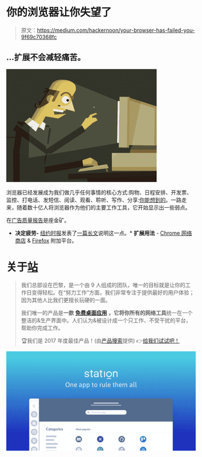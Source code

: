 # 你的浏览器让你失望了

> 原文：<https://medium.com/hackernoon/your-browser-has-failed-you-9f69c70368fc>

## …扩展不会减轻痛苦。

![](img/1474955ff8d9d06d3396829b1d7e23e1.png)

浏览器已经发展成为我们做几乎任何事情的核心方式:购物、日程安排、开发票、监控、打电话、发短信、阅读、观看、聆听、写作、分享:[你能想到的](https://www.youtube.com/watch?v=YtdWHFwmd2o)。一路走来，随着数十亿人将浏览器作为他们的主要工作工具，它开始显示出一些弱点。

在[广告质量报告](https://medium.com/u/fd3129ade6f#)是座金矿。

*   **决定疲劳-** [纽约时报](https://medium.com/u/b42354b051f1?source=post_page-----9f69c70368fc--------------------------------)发表了[一篇长文](http://www.nytimes.com/2011/08/21/magazine/do-you-suffer-from-decision-fatigue.html)说明这一点。*   **扩展用法** - [Chrome 网络商店](https://chrome.google.com/webstore/) & [Firefox](https://medium.com/u/7f273c236233?source=post_page-----9f69c70368fc--------------------------------) 附加平台。

# 关于[站](https://medium.com/u/fd3129ade6f?source=post_page-----9f69c70368fc--------------------------------)

> 我们总部设在巴黎，是一个由 9 人组成的团队，唯一的目标就是让你的工作日变得轻松。在“努力工作”方面，我们非常专注于提供最好的用户体验；因为其他人比我们更擅长玩硬的一面。
> 
> 我们唯一的产品是**一款** [**免费桌面应用**](https://getstation.com/) **，它将你所有的网络工具**统一在一个整洁的&生产界面中。人们认为&被设计成一个只工作、不受干扰的平台，帮助你完成工作。
> 
> 🏆我们是 2017 年度最佳产品！(由[产品搜索](https://medium.com/u/b8b4445269d0?source=post_page-----9f69c70368fc--------------------------------)提供)
> 👉[给我们试试吧！](https://getstation.com/)

![](img/21f6e1db49e47cbdb60b217731763aee.png)